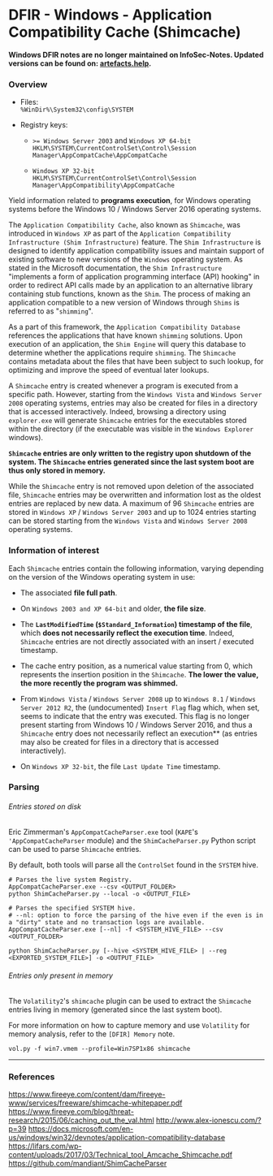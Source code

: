 # DFIR - Windows - Application Compatibility Cache (Shimcache)

**Windows DFIR notes are no longer maintained on InfoSec-Notes. Updated versions can be found on: [artefacts.help](https://artefacts.help/).**

### Overview

- Files: <br>
  `%WinDir%\System32\config\SYSTEM`

- Registry keys:

  - `>= Windows Server 2003` and `Windows XP 64-bit` <br>
    `HKLM\SYSTEM\CurrentControlSet\Control\Session Manager\AppCompatCache\AppCompatCache`

  - `Windows XP 32-bit` <br>
    `HKLM\SYSTEM\CurrentControlSet\Control\Session Manager\AppCompatibility\AppCompatCache`

Yield information related to **programs execution**, for Windows operating
systems before the Windows 10 / Windows Server 2016 operating systems.

The `Application Compatibility Cache`, also known as `Shimcache`, was
introduced in `Windows XP` as part of the `Application Compatibility
Infrastructure (Shim Infrastructure)` feature. The `Shim Infrastructure` is
designed to identify application compatibility issues and maintain support of
existing software to new versions of the `Windows` operating system. As stated
in the Microsoft documentation, the `Shim Infrastructure` "implements a form of
application programming interface (API) hooking" in order to redirect API calls
made by an application to an alternative library containing stub functions,
known as the `Shim`. The process of making an application compatible to a new
version of Windows through `Shims` is referred to as "`shimming`".

As a part of this framework, the `Application Compatibility Database`
references the applications that have known `shimming` solutions. Upon
execution of an application, the `Shim Engine` will query this database to
determine whether the applications require `shimming`. The `Shimcache` contains
metadata about the files that have been subject to such lookup, for
optimizing and improve the speed of eventual later lookups.

A `Shimcache` entry is created whenever a program is executed from a specific
path. However, starting from the `Windows Vista` and `Windows Server 2008`
operating systems, entries may also be created for files in a directory that is
accessed interactively. Indeed, browsing a directory using `explorer.exe` will
generate `Shimcache` entries for the executables stored within the directory
(if the executable was visible in the `Windows Explorer` windows).

**`Shimcache` entries are only written to the registry upon shutdown of the
system. The `Shimcache` entries generated since the last system boot are
thus only stored in memory.**

While the `Shimcache` entry is not removed upon deletion of the associated
file, `Shimcache` entries may be overwritten and information lost as the oldest
entries are replaced by new data. A maximum of 96 `Shimcache` entries are
stored in `Windows XP` / `Windows Server 2003` and up to 1024 entries starting
can be stored starting from the `Windows Vista` and `Windows Server 2008`
operating systems.

### Information of interest

Each `Shimcache` entries contain the following information, varying depending
on the version of the Windows operating system in use:

  - The associated **file full path**.

  - On `Windows 2003 and XP 64-bit` and older, **the file size**.

  - The **`LastModifiedTime` (`$Standard_Information`) timestamp of the file**,
    which **does not necessarily reflect the execution time**. Indeed,
    `Shimcache` entries are not directly associated with an insert / executed
    timestamp.

  - The cache entry position, as a numerical value starting from 0, which
    represents the insertion position in the `Shimcache`.
    **The lower the value, the more recently the program was shimmed.**

  - From `Windows Vista` / `Windows Server 2008` up to `Windows 8.1` /
    `Windows Server 2012 R2`, the (undocumented) `Insert Flag` flag which, when
    set, seems to indicate that the entry was executed. This flag is no
    longer present starting from Windows 10 / Windows Server 2016, and thus a
    `Shimcache` entry does not necessarily reflect an execution** (as entries
    may also be created for files in a directory that is accessed
    interactively).

  - On `Windows XP 32-bit`, the file `Last Update Time` timestamp.

### Parsing

###### Entries stored on disk

Eric Zimmerman's `AppCompatCacheParser.exe` tool (`KAPE`'s
`'AppCompatCacheParser` module) and the `ShimCacheParser.py` Python script
can be used to parse `Shimcache` entries.

By default, both tools will parse all the `ControlSet` found in the `SYSTEM`
hive.

```
# Parses the live system Registry.
AppCompatCacheParser.exe --csv <OUTPUT_FOLDER>
python ShimCacheParser.py --local -o <OUTPUT_FILE>

# Parses the specified SYSTEM hive.
# --nl: option to force the parsing of the hive even if the even is in a "dirty" state and no transaction logs are available.
AppCompatCacheParser.exe [--nl] -f <SYSTEM_HIVE_FILE> --csv <OUTPUT_FOLDER>

python ShimCacheParser.py [--hive <SYSTEM_HIVE_FILE> | --reg <EXPORTED_SYSTEM_FILE>] -o <OUTPUT_FILE>
```

###### Entries only present in memory

The `Volatility2`'s `shimcache` plugin can be used to extract the `Shimcache`
entries living in memory (generated since the last system boot).

For more information on how to capture memory and use `Volatility` for memory
analysis, refer to the `[DFIR] Memory` note.

```
vol.py -f win7.vmem --profile=Win7SP1x86 shimcache
```

--------------------------------------------------------------------------------

### References

https://www.fireeye.com/content/dam/fireeye-www/services/freeware/shimcache-whitepaper.pdf
https://www.fireeye.com/blog/threat-research/2015/06/caching_out_the_val.html
http://www.alex-ionescu.com/?p=39
https://docs.microsoft.com/en-us/windows/win32/devnotes/application-compatibility-database
https://lifars.com/wp-content/uploads/2017/03/Technical_tool_Amcache_Shimcache.pdf
https://github.com/mandiant/ShimCacheParser
